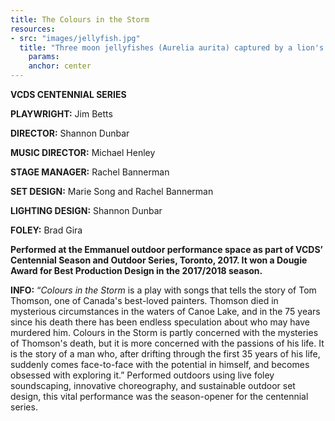 ```yaml
---
title: The Colours in the Storm
resources:
- src: "images/jellyfish.jpg"
  title: "Three moon jellyfishes (Aurelia aurita) captured by a lion's mane jellyfish (Cyanea capillata) in Rågårdsdal, Sweden."
    params:
    anchor: center
---
```


**VCDS CENTENNIAL SERIES**

**PLAYWRIGHT:** Jim Betts

**DIRECTOR:** Shannon Dunbar

**MUSIC DIRECTOR:** Michael Henley

**STAGE MANAGER:** Rachel Bannerman

**SET DESIGN:** Marie Song and Rachel Bannerman

**LIGHTING DESIGN:** Shannon Dunbar

**FOLEY:** Brad Gira


**Performed at the Emmanuel outdoor performance space as part of VCDS’ Centennial Season and Outdoor Series, Toronto, 2017. It won a Dougie Award for Best Production Design in the 2017/2018 season.**

**INFO:** “*Colours in the Storm* is a play with songs that tells the story of Tom Thomson, one of Canada's best-loved painters. Thomson died in mysterious circumstances in the waters of Canoe Lake, and in the 75 years since his death there has been endless speculation about who may have murdered him. Colours in the Storm is partly concerned with the mysteries of Thomson's death, but it is more concerned with the passions of his life. It is the story of a man who, after drifting through the first 35 years of his life, suddenly comes face-to-face with the potential in himself, and becomes obsessed with exploring it.” Performed outdoors using live foley soundscaping, innovative choreography, and sustainable outdoor set design, this vital performance was the season-opener for the centennial series. 
